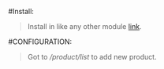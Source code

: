 #Install:
> Install in like any other module [link](https://www.drupal.org/docs/8/extending-drupal-8/installing-drupal-8-modules).

#CONFIGURATION:

> Got to */product/list* to add new product.
